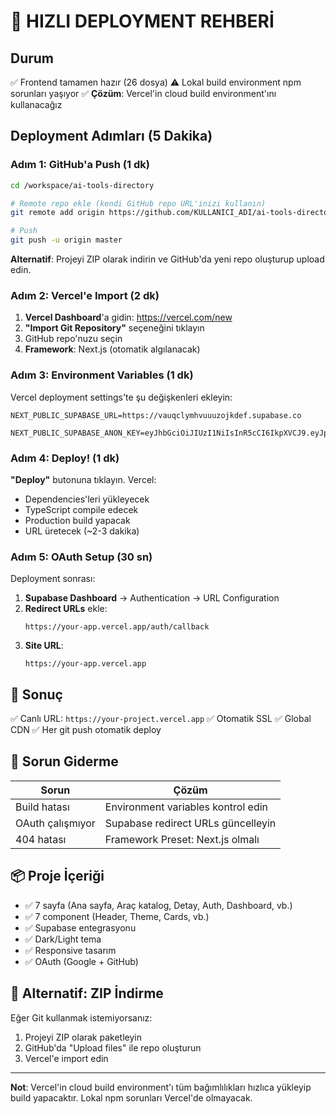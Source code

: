 # 🚀 HIZLI DEPLOYMENT REHBERİ

## Durum

✅ Frontend tamamen hazır (26 dosya)
⚠️ Lokal build environment npm sorunları yaşıyor
✅ **Çözüm**: Vercel'in cloud build environment'ını kullanacağız

## Deployment Adımları (5 Dakika)

### Adım 1: GitHub'a Push (1 dk)

```bash
cd /workspace/ai-tools-directory

# Remote repo ekle (kendi GitHub repo URL'inizi kullanın)
git remote add origin https://github.com/KULLANICI_ADI/ai-tools-directory.git

# Push
git push -u origin master
```

**Alternatif**: Projeyi ZIP olarak indirin ve GitHub'da yeni repo oluşturup upload edin.

### Adım 2: Vercel'e Import (2 dk)

1. **Vercel Dashboard**'a gidin: https://vercel.com/new
2. **"Import Git Repository"** seçeneğini tıklayın
3. GitHub repo'nuzu seçin
4. **Framework**: Next.js (otomatik algılanacak)

### Adım 3: Environment Variables (1 dk)

Vercel deployment settings'te şu değişkenleri ekleyin:

```
NEXT_PUBLIC_SUPABASE_URL=https://vauqclymhvuuuzojkdef.supabase.co

NEXT_PUBLIC_SUPABASE_ANON_KEY=eyJhbGciOiJIUzI1NiIsInR5cCI6IkpXVCJ9.eyJpc3MiOiJzdXBhYmFzZSIsInJlZiI6InZhdXFjbHltaHZ1dXV6b2prZGVmIiwicm9sZSI6ImFub24iLCJpYXQiOjE3NTM5NTk4MzQsImV4cCI6MjA2OTUzNTgzNH0.QIOqRLmEcyc_eK0uupSQaENE9sJp9wvAbuXRw1GFl5k
```

### Adım 4: Deploy! (1 dk)

**"Deploy"** butonuna tıklayın. Vercel:
- Dependencies'leri yükleyecek
- TypeScript compile edecek
- Production build yapacak
- URL üretecek (~2-3 dakika)

### Adım 5: OAuth Setup (30 sn)

Deployment sonrası:

1. **Supabase Dashboard** → Authentication → URL Configuration
2. **Redirect URLs** ekle:
   ```
   https://your-app.vercel.app/auth/callback
   ```
3. **Site URL**:
   ```
   https://your-app.vercel.app
   ```

## 🎯 Sonuç

✅ Canlı URL: `https://your-project.vercel.app`
✅ Otomatik SSL
✅ Global CDN
✅ Her git push otomatik deploy

## 🐛 Sorun Giderme

| Sorun | Çözüm |
|-------|--------|
| Build hatası | Environment variables kontrol edin |
| OAuth çalışmıyor | Supabase redirect URLs güncelleyin |
| 404 hatası | Framework Preset: Next.js olmalı |

## 📦 Proje İçeriği

- ✅ 7 sayfa (Ana sayfa, Araç katalog, Detay, Auth, Dashboard, vb.)
- ✅ 7 component (Header, Theme, Cards, vb.)
- ✅ Supabase entegrasyonu
- ✅ Dark/Light tema
- ✅ Responsive tasarım
- ✅ OAuth (Google + GitHub)

## 🔗 Alternatif: ZIP İndirme

Eğer Git kullanmak istemiyorsanız:

1. Projeyi ZIP olarak paketleyin
2. GitHub'da "Upload files" ile repo oluşturun
3. Vercel'e import edin

---

**Not**: Vercel'in cloud build environment'ı tüm bağımlılıkları hızlıca yükleyip build yapacaktır. Lokal npm sorunları Vercel'de olmayacak.
